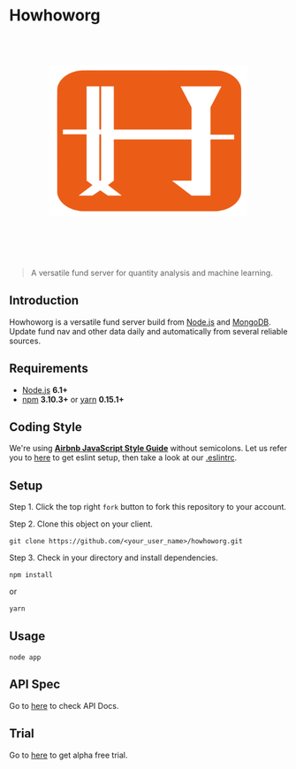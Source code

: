 # Howhoworg

<h1 align="center">
	<br>
	<img width="360" src="public/images/biglogo.png" alt="awesome">
	<br>
	<br>
	<br>
</h1>

> A versatile fund server for quantity analysis and machine learning.

## Introduction
Howhoworg is a versatile fund server build from [Node.js](https://nodejs.org) and [MongoDB](https://www.mongodb.com). Update fund nav and other data daily and automatically from several reliable sources.

## Requirements
- [Node.js](https://nodejs.org) **6.1+**
- [npm](https://www.npmjs.com) **3.10.3+** or [yarn](https://yarnpkg.com) **0.15.1+**

## Coding Style
We're using **[Airbnb JavaScript Style Guide](https://github.com/airbnb/javascript)** without semicolons. Let us refer you to [here](https://github.com/airbnb/javascript/tree/master/packages/eslint-config-airbnb) to get eslint setup, then take a look at our [.eslintrc](https://github.com/HowFintech/howhoworg/blob/master/.eslintrc).

## Setup
Step 1. Click the top right `fork` button to fork this repository to your account.

Step 2. Clone this object on your client.

```
git clone https://github.com/<your_user_name>/howhoworg.git
```
Step 3. Check in your directory and install dependencies.

```
npm install
```
or

```
yarn
```

## Usage
```
node app

```

## API Spec
Go to [here](http://howfintech.com/api/docs) to check API Docs.

## Trial
Go to [here](http://howfintech.com/example) to get alpha free trial.
